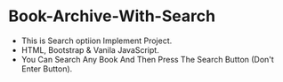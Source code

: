 # Book-Archive-With-Search
* This is Search optiion Implement Project.
* HTML, Bootstrap & Vanila JavaScript.
* You Can Search Any Book And Then Press The Search Button (Don't Enter Button).
